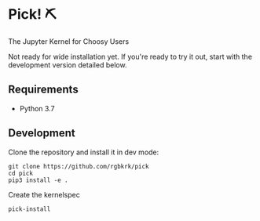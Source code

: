 # Pick! ⛏

The Jupyter Kernel for Choosy Users

Not ready for wide installation yet. If you're ready to try it out, start with the development version detailed below.

## Requirements

- Python 3.7

## Development

Clone the repository and install it in dev mode:

```
git clone https://github.com/rgbkrk/pick
cd pick
pip3 install -e .
```

Create the kernelspec

```
pick-install
```
